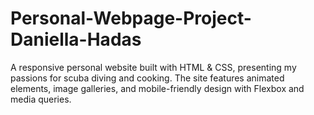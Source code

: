 # Personal-Webpage-Project-Daniella-Hadas
A responsive personal website built with HTML &amp; CSS, presenting my passions for scuba diving and cooking. The site features animated elements, image galleries, and mobile-friendly design with Flexbox and media queries.
